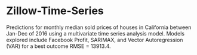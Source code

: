 # Zillow-Time-Series
Predictions for monthly median sold prices of houses in California between Jan-Dec of 2016 using a multivariate time series analysis model. Models explored include Facebook Profit, SARIMAX, and Vector Autoregression (VAR) for a best outcome RMSE = 13913.4.
